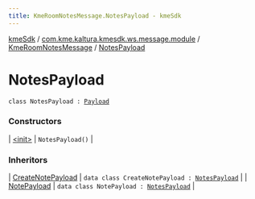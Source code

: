 ```yaml
---
title: KmeRoomNotesMessage.NotesPayload - kmeSdk
---
```


[kmeSdk](../../../index.html) / [com.kme.kaltura.kmesdk.ws.message.module](../../index.html) / [KmeRoomNotesMessage](../index.html) / [NotesPayload](./index.html)

# NotesPayload

`class NotesPayload : `[`Payload`](../../../com.kme.kaltura.kmesdk.ws.message/-kme-message/-payload/index.html)

### Constructors

| [&lt;init&gt;](-init-.html) | `NotesPayload()` |

### Inheritors

| [CreateNotePayload](../-create-note-payload/index.html) | `data class CreateNotePayload : `[`NotesPayload`](./index.html) |
| [NotePayload](../-note-payload/index.html) | `data class NotePayload : `[`NotesPayload`](./index.html) |

